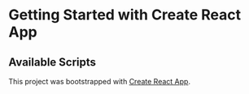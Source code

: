 # Getting Started with Create React App

## Available Scripts

This project was bootstrapped with [Create React App](https://github.com/facebook/create-react-app).
